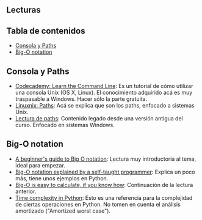 ## Lecturas

## Tabla de contenidos
* [Consola y Paths](#consola-y-paths)
* [Big-O notation](#big-o-notation)

## Consola y Paths

- [Codecademy: Learn the Command Line](https://www.codecademy.com/learn/learn-the-command-line): Es un tutorial de cómo utilizar una consola Unix (OS X, Linux). El conocimiento adquirido acá es muy traspasable a Windows. Hacer sólo la parte gratuita.
- [Linuxnix: Paths](http://www.linuxnix.com/abslute-path-vs-relative-path-in-linuxunix/): Acá se explica que son los paths, enfocado a sistemas Unix.
- [Lectura de paths](https://github.com/IIC2233-2016-1/syllabus/blob/master/Lecturas/Lectura_paths_2016-1.pdf):  Contenido legado desde una versión antigua del curso. Enfocado en sistemas Windows.

## Big-O notation

- [A beginner's guide to Big O notation](https://rob-bell.net/2009/06/a-beginners-guide-to-big-o-notation/): Lectura muy introductoria al tema, ideal para empezar.
- [Big-O notation explained by a self-taught programmer](https://justin.abrah.ms/computer-science/big-o-notation-explained.html): Explica un poco más, tiene unos ejemplos en Python.
- [Big-O is easy to calculate, if you know how](https://justin.abrah.ms/computer-science/how-to-calculate-big-o.html): Continuación de la lectura anterior.
- [Time complexity in Python](https://wiki.python.org/moin/TimeComplexity): Esto es una referencia para la complejidad de ciertas operaciones en Python. No tomen en cuenta el análisis amortizado ("Amortized worst case").
